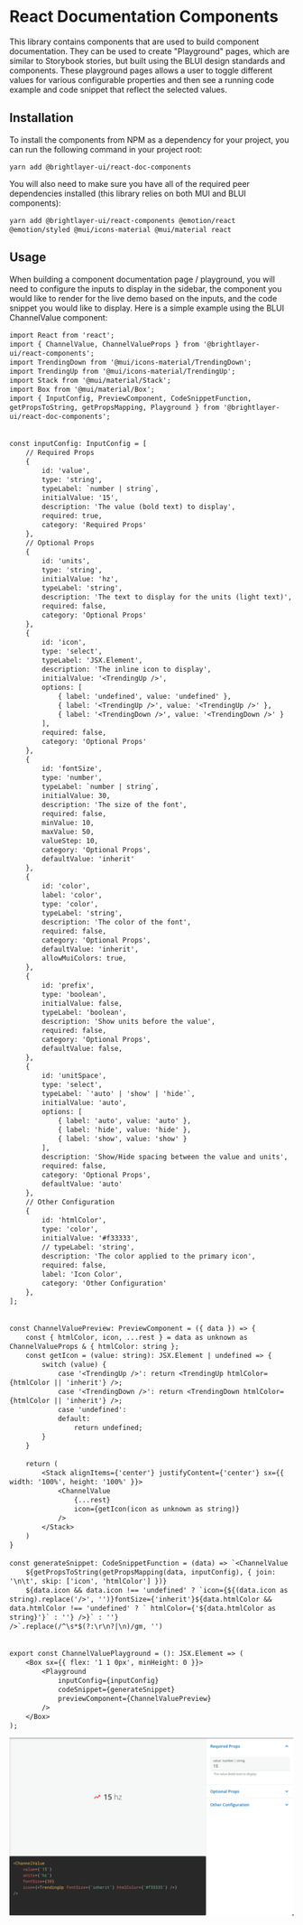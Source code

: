 # React Documentation Components

This library contains components that are used to build component documentation. They can be used to create "Playground" pages, which are similar to Storybook stories, but built using the BLUI design standards and components. These playground pages allows a user to toggle different values for various configurable properties and then see a running code example and code snippet that reflect the selected values.

## Installation

To install the components from NPM as a dependency for your project, you can run the following command in your project root:

```shell
yarn add @brightlayer-ui/react-doc-components
```

You will also need to make sure you have all of the required peer dependencies installed (this library relies on both MUI and BLUI components):

```shell
yarn add @brightlayer-ui/react-components @emotion/react @emotion/styled @mui/icons-material @mui/material react
```

## Usage

When building a component documentation page / playground, you will need to configure the inputs to display in the sidebar, the component you would like to render for the live demo based on the inputs, and the code snippet you would like to display. Here is a simple example using the BLUI ChannelValue component:

```tsx
import React from 'react';
import { ChannelValue, ChannelValueProps } from '@brightlayer-ui/react-components';
import TrendingDown from '@mui/icons-material/TrendingDown';
import TrendingUp from '@mui/icons-material/TrendingUp';
import Stack from '@mui/material/Stack';
import Box from '@mui/material/Box';
import { InputConfig, PreviewComponent, CodeSnippetFunction, getPropsToString, getPropsMapping, Playground } from '@brightlayer-ui/react-doc-components';


const inputConfig: InputConfig = [
    // Required Props
    {
        id: 'value',
        type: 'string',
        typeLabel: `number | string`,
        initialValue: '15',
        description: 'The value (bold text) to display',
        required: true,
        category: 'Required Props'
    },
    // Optional Props
    {
        id: 'units',
        type: 'string',
        initialValue: 'hz',
        typeLabel: 'string',
        description: 'The text to display for the units (light text)',
        required: false,
        category: 'Optional Props'
    },
    {
        id: 'icon',
        type: 'select',
        typeLabel: 'JSX.Element',
        description: 'The inline icon to display',
        initialValue: '<TrendingUp />',
        options: [
            { label: 'undefined', value: 'undefined' },
            { label: '<TrendingUp />', value: '<TrendingUp />' },
            { label: '<TrendingDown />', value: '<TrendingDown />' }
        ],
        required: false,
        category: 'Optional Props'
    },
    {
        id: 'fontSize',
        type: 'number',
        typeLabel: `number | string`,
        initialValue: 30,
        description: 'The size of the font',
        required: false,
        minValue: 10,
        maxValue: 50,
        valueStep: 10,
        category: 'Optional Props',
        defaultValue: 'inherit'
    },
    {
        id: 'color',
        label: 'color',
        type: 'color',
        typeLabel: 'string',
        description: 'The color of the font',
        required: false,
        category: 'Optional Props',
        defaultValue: 'inherit',
        allowMuiColors: true,
    },
    {
        id: 'prefix',
        type: 'boolean',
        initialValue: false,
        typeLabel: 'boolean',
        description: 'Show units before the value',
        required: false,
        category: 'Optional Props',
        defaultValue: false,
    },
    {
        id: 'unitSpace',
        type: 'select',
        typeLabel: `'auto' | 'show' | 'hide'`,
        initialValue: 'auto',
        options: [
            { label: 'auto', value: 'auto' },
            { label: 'hide', value: 'hide' },
            { label: 'show', value: 'show' }
        ],
        description: 'Show/Hide spacing between the value and units',
        required: false,
        category: 'Optional Props',
        defaultValue: 'auto'
    },
    // Other Configuration
    {
        id: 'htmlColor',
        type: 'color',
        initialValue: '#f33333',
        // typeLabel: 'string',
        description: 'The color applied to the primary icon',
        required: false,
        label: 'Icon Color',
        category: 'Other Configuration'
    },
];


const ChannelValuePreview: PreviewComponent = ({ data }) => {
    const { htmlColor, icon, ...rest } = data as unknown as ChannelValueProps & { htmlColor: string };
    const getIcon = (value: string): JSX.Element | undefined => {
        switch (value) {
            case '<TrendingUp />': return <TrendingUp htmlColor={htmlColor || 'inherit'} />;
            case '<TrendingDown />': return <TrendingDown htmlColor={htmlColor || 'inherit'} />;
            case 'undefined':
            default:
                return undefined;
        }
    }

    return (
        <Stack alignItems={'center'} justifyContent={'center'} sx={{ width: '100%', height: '100%' }}>
            <ChannelValue
                {...rest}
                icon={getIcon(icon as unknown as string)}
            />
        </Stack>
    )
}

const generateSnippet: CodeSnippetFunction = (data) => `<ChannelValue 
    ${getPropsToString(getPropsMapping(data, inputConfig), { join: '\n\t', skip: ['icon', 'htmlColor'] })}
    ${data.icon && data.icon !== 'undefined' ? `icon={${(data.icon as string).replace('/>', '')}fontSize={'inherit'}${data.htmlColor && data.htmlColor !== 'undefined' ? ` htmlColor={'${data.htmlColor as string}'}` : ''} />}` : ''}
/>`.replace(/^\s*$(?:\r\n?|\n)/gm, '')


export const ChannelValuePlayground = (): JSX.Element => (
    <Box sx={{ flex: '1 1 0px', minHeight: 0 }}>
        <Playground
            inputConfig={inputConfig}
            codeSnippet={generateSnippet}
            previewComponent={ChannelValuePreview}
        />
    </Box>
);

```

![Alt text](https://raw.githubusercontent.com/etn-ccis/blui-react-documentation-components/main/media/example.png)